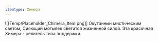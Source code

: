 ```yaml
---
itemtype: Химера
---
```

![[Temp/Placeholder_Chimera_Item.png]]
Окутанный мистическим светом, Сияющий мотылек светится жизненной силой. Эта красочная Химера - целитель типа поддержки.
